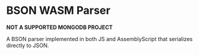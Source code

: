 # BSON WASM Parser

**NOT A SUPPORTED MONGODB PROJECT**

A BSON parser implemented in both JS and AssemblyScript that serializes directly to JSON.
